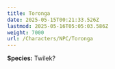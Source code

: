 ```yaml
---
title: Toronga
date: 2025-05-15T00:21:33.526Z
lastmod: 2025-05-16T05:05:03.586Z
weight: 7000
url: /Characters/NPC/Toronga
---
```

**Species:** Twilek?
